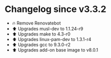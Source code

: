 # Changelog since v3.3.2
- 🔥 Remove Renovatebot 
- ⬆ Upgrades musl-dev to 1.1.24-r9 
- ⬆ Upgrades make to 4.3-r0 
- ⬆ Upgrades linux-pam-dev to 1.3.1-r4 
- ⬆ Upgrades gcc to 9.3.0-r2 
- ⬆ Upgrades add-on base image to v8.0.1 
